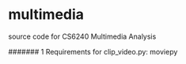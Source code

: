 # multimedia
source code for CS6240 Multimedia Analysis 

####### 1 Requirements for clip_video.py: moviepy
